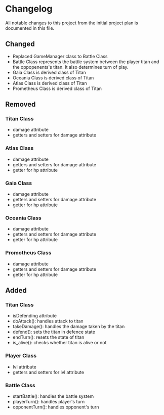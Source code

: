# Changelog

All notable changes to this project from the initial project plan is documented in this file.

## Changed
- Replaced GameManager class to Battle Class
- Battle Class represents the battle system between the player titan and the oppopenents's titan. It also determines turn of play.
- Gaia Class is derived class of Titan
- Oceania Class is derived class of Titan
- Atlas Class is derived class of Titan
- Prometheus Class is derived class of Titan

## Removed
### Titan Class
- damage attribute
- getters and setters for damage attribute

### Atlas Class
- damage attribute
- getters and setters for damage attribute
- getter for hp attribute

### Gaia Class
- damage attribute
- getters and setters for damage attribute
- getter for hp attribute


### Oceania Class
- damage attribute
- getters and setters for damage attribute
- getter for hp attribute


### Promotheus Class
- damage attribute
- getters and setters for damage attribute
- getter for hp attribute


## Added
### Titan Class
- isDefending attribute
- doAttack(): handles attack to titan
- takeDamage(): handles the damage taken by the titan
- defend(): sets the titan in defence state
- endTurn(): resets the state of titan
- is_alive(): checks whether titan is alive or not

### Player Class
- lvl attribute 
- getters and setters for lvl attribute

### Battle Class
- startBattle(): handles the battle system
- playerTurn():  handles player's turn
- opponentTurn(): handles opponent's turn

